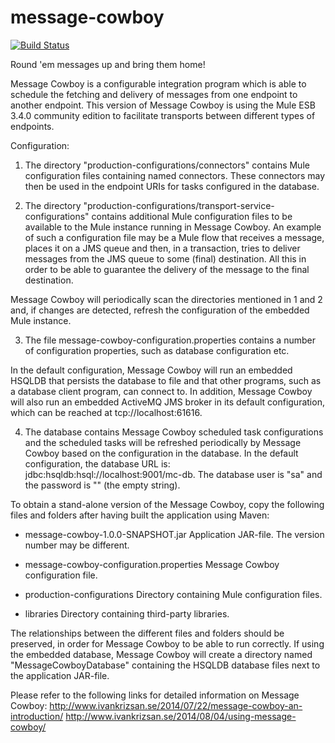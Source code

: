message-cowboy
==============
[![Build Status](https://travis-ci.org/krizsan/message-cowboy.svg?branch=master)](https://travis-ci.org/krizsan/message-cowboy)

Round 'em messages up and bring them home!

Message Cowboy is a configurable integration program which is able to schedule the fetching and delivery of messages from one endpoint to another endpoint.
This version of Message Cowboy is using the Mule ESB 3.4.0 community edition to facilitate transports between different types of endpoints.

Configuration:

1) The directory "production-configurations/connectors" contains Mule configuration files containing named connectors. These connectors may then be used in the endpoint URIs for tasks configured in the database.

2) The directory "production-configurations/transport-service-configurations" contains additional Mule configuration files to be available to the Mule instance running in Message Cowboy. 
An example of such a configuration file may be a Mule flow that receives a message, places it on a JMS queue and then, in a transaction, tries to deliver messages from the JMS queue to some (final) destination. All this in order to be able to guarantee the delivery of the message to the final destination.

Message Cowboy will periodically scan the directories mentioned in 1 and 2 and, if changes are detected, refresh the configuration of the embedded Mule instance.

3) The file message-cowboy-configuration.properties contains a number of configuration properties, such as database configuration etc.

In the default configuration, Message Cowboy will run an embedded HSQLDB that persists the database to file and that other programs, such as a database client program, can connect to. 
In addition, Message Cowboy will also run an embedded ActiveMQ JMS broker in its default configuration, which can be reached at tcp://localhost:61616.

4) The database contains Message Cowboy scheduled task configurations and the scheduled tasks will be refreshed periodically by Message Cowboy based on the configuration in the database.
In the default configuration, the database URL is: jdbc:hsqldb:hsql://localhost:9001/mc-db. The database user is "sa" and the password is "" (the empty string).

To obtain a stand-alone version of the Message Cowboy, copy the following files and folders after having built the application using Maven:
* message-cowboy-1.0.0-SNAPSHOT.jar
Application JAR-file. The version number may be different.

* message-cowboy-configuration.properties
Message Cowboy configuration file.

* production-configurations
Directory containing Mule configuration files.

* libraries
Directory containing third-party libraries.

The relationships between the different files and folders should be preserved, in order for Message Cowboy to be able to run correctly.
If using the embedded database, Message Cowboy will create a directory named "MessageCowboyDatabase" containing the HSQLDB database files next to the application JAR-file.

Please refer to the following links for detailed information on Message Cowboy:
http://www.ivankrizsan.se/2014/07/22/message-cowboy-an-introduction/
http://www.ivankrizsan.se/2014/08/04/using-message-cowboy/
